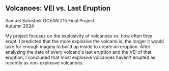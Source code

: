 ## Volcanoes: VEI vs. Last Eruption

Samuel Satushek
OCEAN 215 Final Project  
Autumn 2024  

My project focuses on the explosivity of volcanoes vs. how often they erupt. I predicted that the more explosive the volcano is, the longer it would take for enough magma to build up inside to create an eruption. After analyzing the date of every volcano's last eruption and the VEI of that eruption, I concluded that most explosive volcanoes haven't erupted as recently as non-explosive volcanoes.